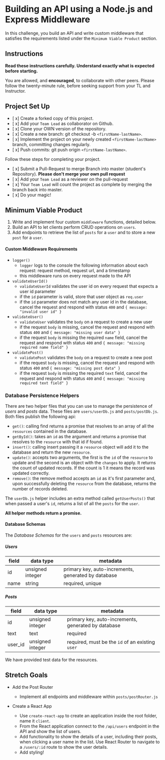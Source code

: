 # Building an API using a Node.js and Express Middleware

In this challenge, you build an API and write custom middleware that satisfies the requirements listed under the `Minimum Viable Product` section.

## Instructions

**Read these instructions carefully. Understand exactly what is expected before starting.**

You are allowed, and **encouraged**, to collaborate with other peers. Please follow the twenty-minute rule, before seeking support from your TL and Instructor.

## Project Set Up

-   [ x] Create a forked copy of this project.
-   [ x] Add your `Team Lead` as collaborator on Github.
-   [ x] Clone your OWN version of the repository.
-   [ x] Create a new branch: git checkout -b `<firstName-lastName>`.
-   [ x] Implement the project on your newly created `<firstName-lastName>` branch, committing changes regularly.
-   [ x] Push commits: git push origin `<firstName-lastName>`.

Follow these steps for completing your project.

-   [ x] Submit a Pull-Request to merge <firstName-lastName> Branch into master (student's Repository). **Please don't merge your own pull request**
-   [ x] Add your `Team Lead` as a reviewer on the pull-request
-   [ x] Your `Team Lead` will count the project as complete by merging the branch back into master.
-   [ x] Do your magic!

## Minimum Viable Product

1. Write and implement four custom `middleware` functions, detailed below.
1. Build an API to let clients perform CRUD operations on `users`.
1. Add endpoints to retrieve the list of `posts` for a `user` and to store a new `post` for a `user`.

#### Custom Middleware Requirements

-   `logger()`
    -   `logger` logs to the console the following information about each request: request method, request url, and a timestamp
    -   this middleware runs on every request made to the API
-   `validateUserId()`
    -   `validateUserId` validates the user id on every request that expects a user id parameter
    -   if the `id` parameter is valid, store that user object as `req.user`
    -   if the `id` parameter does not match any user id in the database, cancel the request and respond with status `400` and `{ message: "invalid user id" }`
-   `validateUser()`
    -   `validateUser` validates the `body` on a request to create a new user
    -   if the request `body` is missing, cancel the request and respond with status `400` and `{ message: "missing user data" }`
    -   if the request `body` is missing the required `name` field, cancel the request and respond with status `400` and `{ message: "missing required name field" }`
-   `validatePost()`
    -   `validatePost` validates the `body` on a request to create a new post
    -   if the request `body` is missing, cancel the request and respond with status `400` and `{ message: "missing post data" }`
    -   if the request `body` is missing the required `text` field, cancel the request and respond with status `400` and `{ message: "missing required text field" }`

### Database Persistence Helpers

There are two helper files that you can use to manage the persistence of _users_ and _posts_ data. These files are `users/userDb.js` and `posts/postDb.js`. Both files publish the following api:

-   `get()`: calling find returns a promise that resolves to an array of all the `resources` contained in the database.
-   `getById()`: takes an `id` as the argument and returns a promise that resolves to the `resource` with that id if found.
-   `insert()`: calling insert passing it a `resource` object will add it to the database and return the new `resource`.
-   `update()`: accepts two arguments, the first is the `id` of the `resource` to update and the second is an object with the `changes` to apply. It returns the count of updated records. If the count is 1 it means the record was updated correctly.
-   `remove()`: the remove method accepts an `id` as it's first parameter and, upon successfully deleting the `resource` from the database, returns the number of records deleted.

The `userDb.js` helper includes an extra method called `getUserPosts()` that when passed a user's `id`, returns a list of all the `posts` for the `user`.

**All helper methods return a promise.**

#### Database Schemas

The _Database Schemas_ for the `users` and `posts` resources are:

##### Users

| field | data type        | metadata                                            |
| ----- | ---------------- | --------------------------------------------------- |
| id    | unsigned integer | primary key, auto-increments, generated by database |
| name  | string           | required, unique                                    |

##### Posts

| field   | data type        | metadata                                            |
| ------- | ---------------- | --------------------------------------------------- |
| id      | unsigned integer | primary key, auto-increments, generated by database |
| text    | text             | required                                            |
| user_id | unsigned integer | required, must be the `id` of an existing `user`    |

We have provided test data for the resources.

## Stretch Goals

-   Add the Post Router

    -   Implement all endpoints and middleware within `posts/postRouter.js`

-   Create a React App
    -   Use `create-react-app` to create an application inside the root folder, name it `client`.
    -   From the React application connect to the `/api/users` endpoint in the API and show the list of users.
    -   Add functionality to show the details of a user, including their posts, when clicking a user name in the list. Use React Router to navigate to a `/users/:id` route to show the user details.
    -   Add styling!
